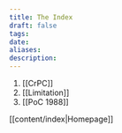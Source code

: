 ```yaml
---
title: The Index
draft: false
tags: 
date: 
aliases: 
description:
---
```

1. [[CrPC]]
2. [[Limitation]]
3. [[PoC 1988]]


[[content/index|Homepage]]
